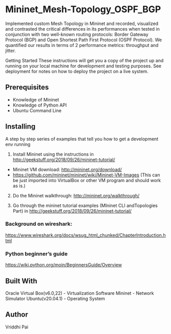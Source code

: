 # Mininet_Mesh-Topology_OSPF_BGP
Implemented custom Mesh Topology in Mininet and recorded, visualized and contrasted the critical differences in its performances when tested in conjunction with two well-known routing protocols: Border Gateway Protocol (BGP) and Open Shortest Path First Protocol (OSPF Protocol). We quantified our results in terms of 2 performance metrics: throughput and jitter. 

Getting Started
These instructions will get you a copy of the project up and running on your local machine for development and testing purposes. See deployment for notes on how to deploy the project on a live system.

## Prerequisites
- Knowledge of Mininet
- Knowledge of Python API
- Ubuntu Command Line

## Installing
A step by step series of examples that tell you how to get a development env running
1. Install Mininet using the instructions in http://geekstuff.org/2018/09/26/mininet-tutorial/ 
  - Mininet VM download:  http://mininet.org/download/ 
  - https://github.com/mininet/mininet/wiki/Mininet-VM-Images 
(This can be just imported into VirtualBox or other VM program and should work as is.)

2. Do the Mininet walkthrough: http://mininet.org/walkthrough/ 

3. Go through the mininet tutorial examples (MIninet CLI andTopologies Part) in http://geekstuff.org/2018/09/26/mininet-tutorial/

### Background on wireshark:  
https://www.wireshark.org/docs/wsug_html_chunked/ChapterIntroduction.html 

### Python beginner’s guide 
https://wiki.python.org/moin/BeginnersGuide/Overview

## Built With
Oracle Virtual Box(v6.0,22) - Virtualization Software 
Mininet - Network Simulator 
Ubuntu(v20.04.1) - Operating System

## Author
Vriddhi Pai
